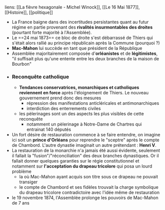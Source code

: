 liens: [[La fièvre hexagonale - Michel Winock]], [[Le 16 Mai 1877]], [[Histoire]], [[politique]]

- La France baigne dans des incertitudes persistantes quant au futur régime en partie provenant des **rivalités insurmontables des droites** (pourtant forte majorité à l'Assemblée).
- Le ==24 mai 1873== ce bloc de droite s'est débarrassé de Thiers qui s'était alors rallié au principe républicain après la Commune (pourquoi ?)
- **Mac-Mahon** lui succède en tant que président de la République
- Assemblée majoritairement composée d'**orléanistes** et de **légitimistes**, "il suffisait plus qu'une entente entre les deux branches de la maison de Bourbon"
- ### Reconquête catholique
	- **Tendances conservatrices, monarchiques et catholiques reviennent en force** après l'éloignement de Thiers. Le nouveau gouvernement prend donc des mesures 
		- répression des manifestations anticléricales et antimonarchiques
		- interdiction des enterrements civiles
	- les pèlerinages sont un des aspects les plus visibles de cette reconquête
		- notamment un pèlerinage à Notre-Dame de Chartres qui entrainat 140 députés
- Un fort désire de restauration commence à se faire entendre, on imagine ici soit un **prince d'Orléans** pour reprendre le "sceptre" après le compte de Chambord. L'autre dynastie imaginait un autre prétendant : **Henri V**. 
- La restauration de la monarchie n'a jamais été aussi évidente, seulement il fallait la "fusion"/"réconciliation" des deux branches dynastiques. Or il fallait donner quelques garanties sur le régie constitutionnel et notamment sur **l'acceptation du drapeau tricolore** qui posa un lourd problème
	- la où Mac-Mahon ayant acquis son titre sous ce drapeau ne pouvait transiger 
	- le compte de Chambord et ses fidèles trouvait la charge symbolique du drapeau tricolore contradictoire avec l'idée même de restauration
- le 19 novembre 1874, l'Assemblée prolonge les pouvoirs de Mac-Mahon de 7 ans